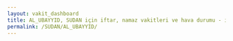 ```yaml
---
layout: vakit_dashboard
title: AL_UBAYYID, SUDAN için iftar, namaz vakitleri ve hava durumu - ilçe/eyalet seç
permalink: /SUDAN/AL_UBAYYID/
---
```


<script type="text/javascript">
  var GLOBAL_COUNTRY = 'SUDAN';
  var GLOBAL_CITY = 'AL_UBAYYID';
  var GLOBAL_STATE = '';
  var lat = 72;
  var lon = 21;
</script>
